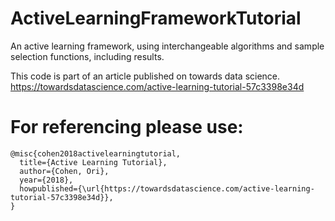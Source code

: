 # ActiveLearningFrameworkTutorial
An active learning framework, using interchangeable algorithms and sample selection functions, including results.

This code is part of an article published on towards data science. 
    https://towardsdatascience.com/active-learning-tutorial-57c3398e34d

# For referencing please use:
    @misc{cohen2018activelearningtutorial,
      title={Active Learning Tutorial},
      author={Cohen, Ori},
      year={2018},
      howpublished={\url{https://towardsdatascience.com/active-learning-tutorial-57c3398e34d}},
    }
 
